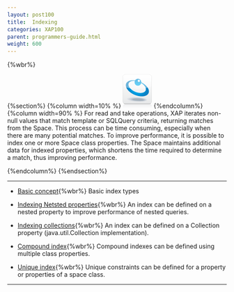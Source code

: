 ```yaml
---
layout: post100
title:  Indexing
categories: XAP100
parent: programmers-guide.html
weight: 600
---
```


{%wbr%}

{%section%}
{%column width=10% %}
![data-access.jpg](/attachment_files/subject/data-access.png)
{%endcolumn%}
{%column width=90% %}
For read and take operations, XAP iterates non-null values that match template or SQLQuery criteria, returning matches from the Space. This process can be time consuming, especially when there are many potential matches. To improve performance, it is possible to index one or more Space class properties. The Space maintains additional data for indexed properties, which shortens the time required to determine a match, thus improving performance.

{%endcolumn%}
{%endsection%}

<hr/>


- [Basic concept](./indexing.html){%wbr%}
Basic index types

- [Indexing Netsted properties](./indexing-nested-properties.html){%wbr%}
An index can be defined on a nested property to improve performance of nested queries.

- [Indexing collections](./indexing-collections.html){%wbr%}
An index can be defined on a Collection property (java.util.Collection implementation).


- [Compound index](./indexing-compound.html){%wbr%}
Compound indexes can be defined using multiple class properties.


- [Unique index](./indexing-unique.html){%wbr%}
Unique constraints can be defined for a property or properties of a space class.
<hr/>
